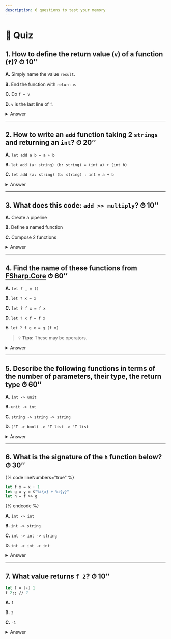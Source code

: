 ```yaml
---
description: 6 questions to test your memory
---
```


# 🍔 Quiz

## 1. How to define the return value (`v`) of a function (`f`)? ⏱ 10''

**A.** Simply name the value `result`.

**B.** End the function with `return v`.

**C.** Do `f = v`

**D.** `v` is the last line of `f`.

<details>

<summary>Answer</summary>

**A.** ❌ F♯ is not a convention-based language.

**B.** ❌ F♯ does have a `return` keyword, but it's used in computation expressions. 📍

**C.** ❌ This is the VB way, not the F♯ way.

**D.** ✅ The returned value of a function is its whole body: an expression that can be composed from sub-expressions.

</details>

***

## 2. How to write an `add` function taking 2 `strings` and returning an `int`? ⏱ 20’’

**A.** `let add a b = a + b`

**B.** `let add (a: string) (b: string) = (int a) + (int b)`

**C.** `let add (a: string) (b: string) : int = a + b`

<details>

<summary>Answer</summary>

**A.** ❌

* `+` operator works on different types.
* There is no way to define a type for all the types supported by `+`.
* The compiler only takes the first type, which is `int`.
* In `let add a b = a + b`, `a` and `b` are inferred to be of type `int`.

**B.** ✅

* The type of `a` and `b` must be specified.
* They must be converted to `int`.
* The `int` return type can be inferred.

**C.** ❌

* Returns a string

</details>

***

## 3. What does this code: `add >> multiply`? ⏱ 10’’

**A.** Create a pipeline

**B.** Define a named function

**C.** Compose 2 functions

<details>

<summary>Answer</summary>

**A.** ❌ Pipelines are based on the pipe operator `|>`

**B.** ❌ A **named** function is defined with a `let` binding. `add >> multiply` is an **anonymous** function.

**C.** ✅ `>>` is the compose operator, taking 2 functions as arguments to build a new function.

</details>

***

## 4. Find the name of these functions from [FSharp.Core](https://github.com/dotnet/fsharp/blob/main/src/fsharp/FSharp.Core/) ⏱ 60’’

**A.** `let ? _ = ()`

**B.** `let ? x = x`

**C.** `let ? f x = f x`

**D.** `let ? x f = f x`

**E.** `let ? f g x = g (f x)`

> 💡 **Tips:** These may be operators.

<details>

<summary>Answer</summary>

**A.** `let ? _ = ()`

This function discards its input parameter and returns `unit`.\
→ `let inline ignore _ = ()` - see [prim-types.fs#L459](https://github.com/dotnet/fsharp/blob/main/src/fsharp/FSharp.Core/prim-types.fs#L459)

**B.** `let ? x = x`

This function just returns its input parameter: it's the _identity_ function.\
→ `let id x = x` - see [prim-types.fs#L4831](https://github.com/dotnet/fsharp/blob/main/src/fsharp/FSharp.Core/prim-types.fs#L4831)

**C.** `let ? f x = f x`

* This function is taking 2 parameters `f` and `x`.
* `f x` implies that `f` is a function.
* This function as a function adds no value.
* On the contrary, as operator, we get the benefit of having the possibility to use the operator between the function and its value, for instance to remove the need to use parentheses around the expression used to be passed as argument to the function.
* This operator is called _pipe left._

→ `let inline (<|) func arg = func arg` - see [prim-types.fs#L3914](https://github.com/dotnet/fsharp/blob/main/src/fsharp/FSharp.Core/prim-types.fs#L3914)

**D.** `let ? x f = f x`

* Closed to the previous function, with the 2 parameters swapped.
* Similarly, it makes sense only as an operator, called _pipe right_ or just _pipe_.

→ `let inline (|>) arg func = func arg` (Pipe Right) - see [prim-types.fs#L3908](https://github.com/dotnet/fsharp/blob/main/src/fsharp/FSharp.Core/prim-types.fs#L3908)

**E.** `let ? f g x = g (f x)`

* This function is taking 3 parameters `f`, `g` and `x`.

- `f x` and `g (...)` indicates that `f` and `g` are functions.
- We call `f` with the argument `x`, then we call `g` with the previous result.
- It's the definition of the _compose right_ operator, noted `>>`.

→ `let inline (>>) func1 func2 x = func2 (func1 x)` - see [prim-types.fs#L3920](https://github.com/dotnet/fsharp/blob/main/src/fsharp/FSharp.Core/prim-types.fs#L3920)

</details>

***

## 5. Describe the following functions in terms of the number of parameters, their type, the return type ⏱ 60’’

**A.** `int -> unit`

**B.** `unit -> int`

**C.** `string -> string -> string`

**D.** `('T -> bool) -> 'T list -> 'T list`

<details>

<summary>Answer</summary>

**A.** `int -> unit`

> * 1 parameter: `int`
> * no return value

**B.** `unit -> int`

> * no parameter
> * returns an `int`

**C.** `string -> string -> string`

> * 2 parameters, both `string`
> * returns a `string`
>
> → Can be the `+` operator.

**D.** `('T -> bool) -> 'T list -> 'T list`

> * 2 parameters
>   * `('T -> bool)` is a function returning a boolean\
>     → It's a _predicate_.
>   * `'T list` is a list.
> * returns a list
>
> → Can be the `List.filter` function.

</details>

***

## 6. What is the signature of the `h` function below? ⏱ 30’’

{% code lineNumbers="true" %}
```fsharp
let f x = x + 1
let g x y = $"%i{x} + %i{y}"
let h = f >> g
```
{% endcode %}

**A.** `int -> int`

**B.** `int -> string`

**C.** `int -> int -> string`

**D.** `int -> int -> int`

<details>

<summary>Answer</summary>

**C.** `int -> int -> string` ✅

1. `+ 1` → `x: int` \
   → `f: (x: int) -> int`
2. `%i{x}` and `%i{y}` in interpolated string `$"..."` → `x` and `y` are `int`s\
   → `(x: int) -> (y: int) -> string`
3. &#x20;`>>` compose operator\
   → `h` takes the same parameter as `f` and returns what is returned by the call to `g` with the value returned from `f`\
   → But, `g` takes 2 parameters. Hence, `g` is partially applied and 1 argument is still needed.

The exact signature is in fact `int -> (int -> string)`.

☝️ **Notes:**

* This question was hard enough to illustrate the **misuse** of `>>` because composed functions have different arities (`f` has 1 parameter, `g` has 2).
* It's way simpler to write `let h x y = g (f x) y`.

</details>

***

## 7. What value returns `f 2`? ⏱ 10’’

```fsharp
let f = (-) 1
f 2;; // ?
```

**A.** `1`

**B.** `3`

**C.** `-1`

<details>

<summary>Answer</summary>

**C.** `-1` ❗

* Counter-intuitive, isn't it? We expect f to decrement by 1.
* It's easier to understand what's going on if we write `f` like this: `let f x = 1 - x`.

💡 **Hint:** the function that decrements by 1 can be written as:

* `let f = (+) -1` _(this works here because `+` is commutative whereas `-` is not)_
* `let f x = x - 1`

</details>
